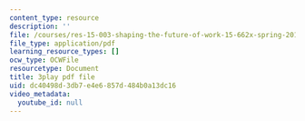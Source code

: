 ```yaml
---
content_type: resource
description: ''
file: /courses/res-15-003-shaping-the-future-of-work-15-662x-spring-2016/dc40498d3db7e4e6857d484b0a13dc16_r1yb4-JvZhU.pdf
file_type: application/pdf
learning_resource_types: []
ocw_type: OCWFile
resourcetype: Document
title: 3play pdf file
uid: dc40498d-3db7-e4e6-857d-484b0a13dc16
video_metadata:
  youtube_id: null
---
```

